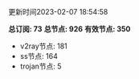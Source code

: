 更新时间2023-02-07 18:54:58

**总订阅: 73**
**总节点: 926**
**有效节点: 350**
- v2ray节点: 181
- ss节点: 164
- trojan节点: 5
